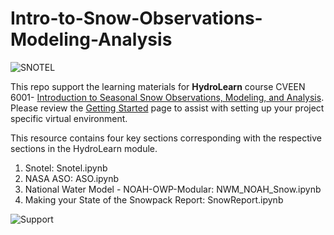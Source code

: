 # Intro-to-Snow-Observations-Modeling-Analysis

![SNOTEL](https://www.hydroshare.org/resource/7ba65b396c8b46dca0cd33dd3b8c1230/data/contents/Images/snotel.jpg)

This repo support the learning materials for **HydroLearn** course CVEEN 6001- [Introduction to Seasonal Snow Observations, Modeling, and Analysis](https://edx.hydrolearn.org/courses/course-v1:CIROH_HydroLearn+CVEEN6001+2025/about). Please review the [Getting Started](getting_started.md) page to assist with setting up your project specific virtual environment.

This resource contains four key sections corresponding with the respective sections in the HydroLearn module.

1. Snotel: Snotel.ipynb
2. NASA ASO: ASO.ipynb
3. National Water Model - NOAH-OWP-Modular: NWM_NOAH_Snow.ipynb
4. Making your State of the Snowpack Report: SnowReport.ipynb

![Support](https://www.hydroshare.org/resource/7ba65b396c8b46dca0cd33dd3b8c1230/data/contents/Images/REadmefigs.png)
